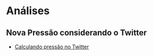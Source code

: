 # Análises

## Nova Pressão considerando o Twitter

  * [Calculando pressão no Twitter](./nova_pressao.html)
  